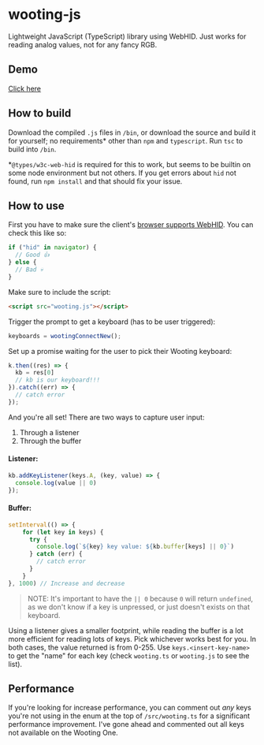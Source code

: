 # wooting-js
Lightweight JavaScript (TypeScript) library using WebHID. Just works for reading analog values, not for any fancy RGB.

## Demo
[Click here](https://mexican-man.github.io/wooting-js/)

## How to build
Download the compiled `.js` files in `/bin`, or download the source and build it for yourself; no requirements* other than `npm` and `typescript`. Run `tsc` to build into `/bin`.

*`@types/w3c-web-hid` is required for this to work, but seems to be builtin on some node environment but not others. If you get errors about `hid` not found, run `npm install` and that should fix your issue.

## How to use
First you have to make sure the client's [browser supports WebHID](https://caniuse.com/webhid). You can check this like so:
```js
if ("hid" in navigator) {
  // Good 👍
} else {
  // Bad 💀
}
```

Make sure to include the script:
```html
<script src="wooting.js"></script>
```

Trigger the prompt to get a keyboard (has to be user triggered):
```js
keyboards = wootingConnectNew();
```

Set up a promise waiting for the user to pick their Wooting keyboard:
```js
k.then((res) => {
  kb = res[0]
  // kb is our keyboard!!!
}).catch((err) => {
  // catch error
});
```

And you're all set! There are two ways to capture user input:
1. Through a listener
2. Through the buffer

#### Listener:
```js
kb.addKeyListener(keys.A, (key, value) => {
  console.log(value || 0)
});
```

#### Buffer:
```js
setInterval(() => {
    for (let key in keys) {
      try {
        console.log(`${key} key value: ${kb.buffer[keys] || 0}`)
      } catch (err) {
        // catch error
      }
    }
}, 1000) // Increase and decrease 
```

> NOTE: It's important to have the `|| 0` because `0` will return `undefined`, as we don't know if a key is unpressed, or just doesn't exists on that keyboard.

Using a listener gives a smaller footprint, while reading the buffer is a lot more efficient for reading lots of keys. Pick whichever works best for you. In both cases, the value returned is from 0-255. Use `keys.<insert-key-name>` to get the "name" for each key (check `wooting.ts` or `wooting.js` to see the list).

## Performance
If you're looking for increase performance, you can comment out *any* keys you're not using in the enum at the top of `/src/wooting.ts` for a significant performance improvement. I've gone ahead and commented out all keys not available on the Wooting One.
